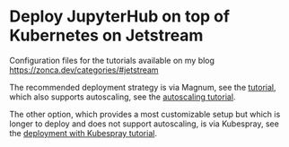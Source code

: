 # Deploy JupyterHub on top of Kubernetes on Jetstream

Configuration files for the tutorials available on my blog <https://zonca.dev/categories/#jetstream>

The recommended deployment strategy is via Magnum, see the [tutorial](https://zonca.github.io/2019/06/kubernetes-jupyterhub-jetstream-magnum.html), which also supports autoscaling, see the [autoscaling tutorial](https://zonca.github.io/2019/09/kubernetes-jetstream-autoscaler.html).

The other option, which provides a most customizable setup but which is longer to deploy and does not support autoscaling, is via Kubespray, see the [deployment with Kubespray tutorial](https://zonca.github.io/2019/02/kubernetes-jupyterhub-jetstream-kubespray.html).

